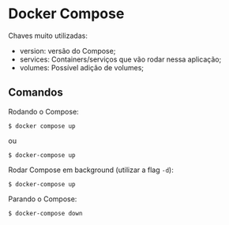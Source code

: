 # Docker Compose

Chaves muito utilizadas:

- version: versão do Compose;
- services: Containers/serviços que vão rodar nessa aplicação;
- volumes: Possível adição de volumes;

## Comandos

Rodando o Compose:

```
$ docker compose up
```

ou 

```
$ docker-compose up
```

Rodar Compose em background (utilizar a flag `-d`):

```
$ docker-compose up
```

Parando o Compose:

```
$ docker-compose down
```